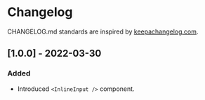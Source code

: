 # Changelog

CHANGELOG.md standards are inspired by [keepachangelog.com](https://keepachangelog.com/en/1.0.0/).

## [1.0.0] - 2022-03-30

### Added

- Introduced `<InlineInput />` component.
